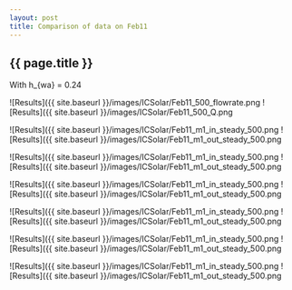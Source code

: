 ```yaml
---
layout: post
title: Comparison of data on Feb11
---
```

{{ page.title }}
-----------------
With h_{wa} = 0.24

![Results]({{ site.baseurl }}/images/ICSolar/Feb11_500_flowrate.png ![Results]({{ site.baseurl }}/images/ICSolar/Feb11_500_Q.png

![Results]({{ site.baseurl }}/images/ICSolar/Feb11_m1_in_steady_500.png ![Results]({{ site.baseurl }}/images/ICSolar/Feb11_m1_out_steady_500.png

![Results]({{ site.baseurl }}/images/ICSolar/Feb11_m1_in_steady_500.png ![Results]({{ site.baseurl }}/images/ICSolar/Feb11_m1_out_steady_500.png

![Results]({{ site.baseurl }}/images/ICSolar/Feb11_m1_in_steady_500.png ![Results]({{ site.baseurl }}/images/ICSolar/Feb11_m1_out_steady_500.png

![Results]({{ site.baseurl }}/images/ICSolar/Feb11_m1_in_steady_500.png ![Results]({{ site.baseurl }}/images/ICSolar/Feb11_m1_out_steady_500.png

![Results]({{ site.baseurl }}/images/ICSolar/Feb11_m1_in_steady_500.png ![Results]({{ site.baseurl }}/images/ICSolar/Feb11_m1_out_steady_500.png

![Results]({{ site.baseurl }}/images/ICSolar/Feb11_m1_in_steady_500.png ![Results]({{ site.baseurl }}/images/ICSolar/Feb11_m1_out_steady_500.png

